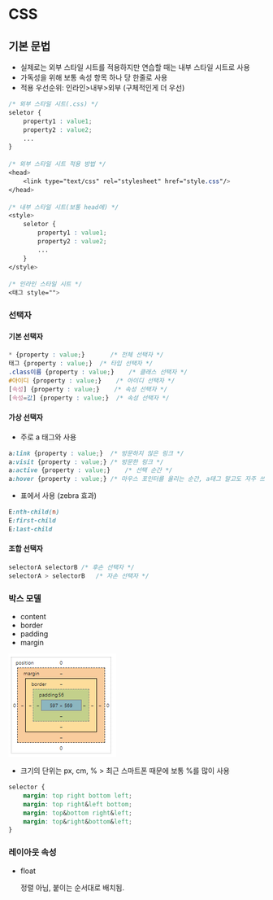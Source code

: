 # CSS



## 기본 문법

- 실제로는 외부 스타일  시트를 적용하지만 연습할 때는 내부 스타일 시트로 사용
- 가독성을 위해 보통 속성 항목 하나 당 한줄로 사용
- 적용 우선순위: 인라인>내부>외부 (구체적인게 더 우선)



```css
/* 외부 스타일 시트(.css) */
seletor {
    property1 : value1;
    property2 : value2;
    ...
}

/* 외부 스타일 시트 적용 방법 */
<head>
	<link type="text/css" rel="stylesheet" href="style.css"/>
</head>

/* 내부 스타일 시트(보통 head에) */
<style>
    seletor {
        property1 : value1;
        property2 : value2;
        ...
    }
</style>

/* 인라인 스타일 시트 */
<태그 style="">
```



### 선택자

#### 기본 선택자

```css
* {property : value;}		/* 전체 선택자 */
태그 {property : value;}	/* 타입 선택자 */
.class이름 {property : value;}	/* 클래스 선택자 */
#아이디 {property : value;}	/* 아이디 선택자 */
[속성] {property : value;}	/* 속성 선택자 */
[속성=값] {property : value;}	/* 속성 선택자 */
```



#### 가상 선택자

- 주로 a 태그와 사용

```css
a:link {property : value;}	/* 방문하지 않은 링크 */
a:visit {property : value;}	/* 방문한 링크 */
a:active {property : value;}	/* 선택 순간 */
a:hover {property : value;}	/* 마우스 포인터를 올리는 순간, a태그 말고도 자주 쓰임 */
```

- 표에서 사용 (zebra 효과)

```css
E:nth-child(n)
E:first-child
E:last-child
```



#### 조합 선택자

```css
selectorA selectorB	/* 후손 선택자 */
selectorA > selectorB	/* 자손 선택자 */
```





### 박스 모델

- content
- border
- padding
- margin

![image-20210125035303432](README.assets/image-20210125035303432.png)

- 크기의 단위는 px, cm, % > 최근 스마트폰 때문에 보통 %를 많이 사용

```css
selector {
    margin: top right bottom left;
    margin: top right&left bottom;
    margin: top&bottom right&left;
    margin: top&right&bottom&left;
}
```



### 레이아웃 속성

- float

  정렬 아님, 붙이는 순서대로 배치됨.

